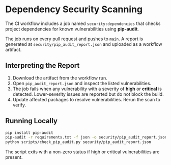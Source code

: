 # Dependency Security Scanning

The CI workflow includes a job named `security:dependencies` that checks project dependencies for known vulnerabilities using **pip-audit**.

The job runs on every pull request and pushes to `main`. A report is generated at `security/pip_audit_report.json` and uploaded as a workflow artifact.

## Interpreting the Report

1. Download the artifact from the workflow run.
2. Open `pip_audit_report.json` and inspect the listed vulnerabilities.
3. The job fails when any vulnerability with a severity of **high** or **critical** is detected. Lower-severity issues are reported but do not block the build.
4. Update affected packages to resolve vulnerabilities. Rerun the scan to verify.

## Running Locally

```bash
pip install pip-audit
pip-audit -r requirements.txt -f json -o security/pip_audit_report.json
python scripts/check_pip_audit.py security/pip_audit_report.json
```

The script exits with a non-zero status if high or critical vulnerabilities are present.
